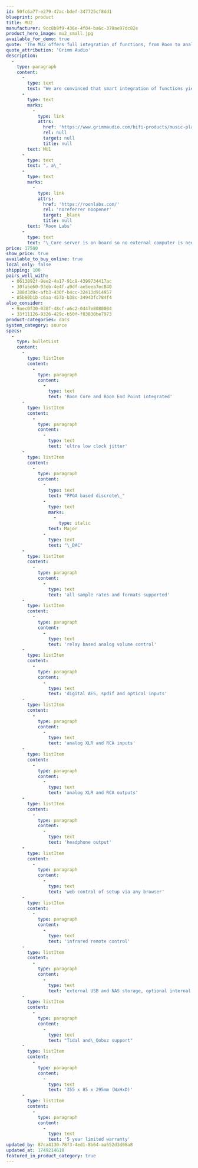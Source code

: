 ```yaml
---
id: 50fc6a77-e279-47ac-bdef-347725cf8dd1
blueprint: product
title: MU2
manufacturer: 9cc8b9f9-436e-4f04-ba6c-378ae97dc82e
product_hero_image: mu2_small.jpg
available_for_demo: true
quote: 'The MU2 offers full integration of functions, from Roon to analog volume control, with revolutionary sound quality'
quote_attribution: 'Grimm Audio'
description:
  -
    type: paragraph
    content:
      -
        type: text
        text: "We are convinced that smart integration of functions yields higher audio quality. The MU2 combines a music streamer with a superb DAC and a reference quality analog pre amp. Its built-in DAC takes full advantage of the Grimm Audio low jitter clock and high performance FPGA processor. A relay based analog volume control enables the MU2 to become the true ‘hub’ of your hifi system for both digital and analog sources. Just like with its sister product, the ‘digital output’\_"
      -
        type: text
        marks:
          -
            type: link
            attrs:
              href: 'https://www.grimmaudio.com/hifi-products/music-players/mu1/'
              rel: null
              target: null
              title: null
        text: MU1
      -
        type: text
        text: ", a\_"
      -
        type: text
        marks:
          -
            type: link
            attrs:
              href: 'https://roonlabs.com/'
              rel: 'noreferrer noopener'
              target: _blank
              title: null
        text: 'Roon Labs'
      -
        type: text
        text: "\_Core server is on board so no external computer is needed to enjoy perfect streaming.\_"
price: 17500
show_price: true
available_to_buy_online: true
local_only: false
shipping: 100
pairs_well_with:
  - 0613892f-9ee2-4a17-91c9-4399734417ac
  - 30fa5e60-93eb-4e4f-a9df-ae5eea7ec840
  - 288d3d9c-afb3-430f-b4cc-32413d914957
  - 85b80b1b-c6aa-457b-b38c-34943fc784f4
also_consider:
  - 9aec0f30-038f-48cf-a6c2-0447e8080084
  - 33f11126-9326-429c-b50f-f83830be7973
product-categories: dacs
system_category: source
specs:
  -
    type: bulletList
    content:
      -
        type: listItem
        content:
          -
            type: paragraph
            content:
              -
                type: text
                text: 'Roon Core and Roon End Point integrated'
      -
        type: listItem
        content:
          -
            type: paragraph
            content:
              -
                type: text
                text: 'ultra low clock jitter'
      -
        type: listItem
        content:
          -
            type: paragraph
            content:
              -
                type: text
                text: "FPGA based discrete\_"
              -
                type: text
                marks:
                  -
                    type: italic
                text: Major
              -
                type: text
                text: "\_DAC"
      -
        type: listItem
        content:
          -
            type: paragraph
            content:
              -
                type: text
                text: 'all sample rates and formats supported'
      -
        type: listItem
        content:
          -
            type: paragraph
            content:
              -
                type: text
                text: 'relay based analog volume control'
      -
        type: listItem
        content:
          -
            type: paragraph
            content:
              -
                type: text
                text: 'digital AES, spdif and optical inputs'
      -
        type: listItem
        content:
          -
            type: paragraph
            content:
              -
                type: text
                text: 'analog XLR and RCA inputs'
      -
        type: listItem
        content:
          -
            type: paragraph
            content:
              -
                type: text
                text: 'analog XLR and RCA outputs'
      -
        type: listItem
        content:
          -
            type: paragraph
            content:
              -
                type: text
                text: 'headphone output'
      -
        type: listItem
        content:
          -
            type: paragraph
            content:
              -
                type: text
                text: 'web control of setup via any browser'
      -
        type: listItem
        content:
          -
            type: paragraph
            content:
              -
                type: text
                text: 'infrared remote control'
      -
        type: listItem
        content:
          -
            type: paragraph
            content:
              -
                type: text
                text: 'external USB and NAS storage, optional internal SSD'
      -
        type: listItem
        content:
          -
            type: paragraph
            content:
              -
                type: text
                text: "Tidal and\_Qobuz support"
      -
        type: listItem
        content:
          -
            type: paragraph
            content:
              -
                type: text
                text: '355 x 85 x 295mm (WxHxD)'
      -
        type: listItem
        content:
          -
            type: paragraph
            content:
              -
                type: text
                text: '5 year limited warranty'
updated_by: 87ca4130-78f3-4ed1-8b64-aa552d3d08a8
updated_at: 1749214618
featured_in_product_category: true
---
```


